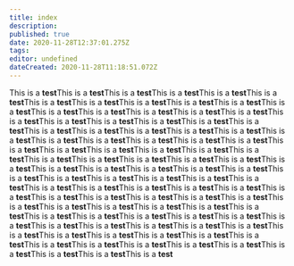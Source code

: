 ```yaml
---
title: index
description: 
published: true
date: 2020-11-28T12:37:01.275Z
tags: 
editor: undefined
dateCreated: 2020-11-28T11:18:51.072Z
---
```


This is a **test**This is a **test**This is a **test**This is a **test**This is a **test**This is a **test**This is a **test**This is a **test**This is a **test**This is a **test**This is a **test**This is a **test**This is a **test**This is a **test**This is a **test**This is a **test**This is a **test**This is a **test**This is a **test**This is a **test**This is a **test**This is a **test**This is a **test**This is a **test**This is a **test**This is a **test**This is a **test**This is a **test**This is a **test**This is a **test**This is a **test**This is a **test**This is a **test**This is a **test**This is a **test**This is a **test**This is a **test**This is a **test**This is a **test**This is a **test**This is a **test**This is a **test**This is a **test**This is a **test**This is a **test**This is a **test**This is a **test**This is a **test**This is a **test**This is a **test**This is a **test**This is a **test**This is a **test**This is a **test**This is a **test**This is a **test**This is a **test**This is a **test**This is a **test**This is a **test**This is a **test**This is a **test**This is a **test**This is a **test**This is a **test**This is a **test**This is a **test**This is a **test**This is a **test**This is a **test**This is a **test**This is a **test**This is a **test**This is a **test**This is a **test**This is a **test**This is a **test**This is a **test**This is a **test**This is a **test**This is a **test**This is a **test**This is a **test**This is a **test**This is a **test**This is a **test**This is a **test**This is a **test**This is a **test**This is a **test**This is a **test**This is a **test**This is a **test**This is a **test**This is a **test**This is a **test**This is a **test**This is a **test**This is a **test**This is a **test**
